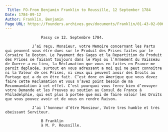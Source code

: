 ```yaml
---
 Title: FO-From Benjamin Franklin to Roussille, 12 September 1784
Date: 1784-09-12
Author: Franklin, Benjamin
Page URL: https://founders.archives.gov/documents/Franklin/01-43-02-0066
---
```


				
					Passy ce 12. Septembre 1784.
				
				J’ai reçu, Monsieur, votre Memoire concernant les Parts qui peuvent vous étre dues sur le Produit des Prises faites par le Corsaire le Boston. Le Payement des Gages et la Repartition du Produit des Prises se faisant toujours dans le Pays ou l’Armement du Vaisseau de Guerre a eu lieu, la Réclamation que vous en faites en France me paroit deplacée, surtout en vous adressant a moi qui ne peut connoitre ni la Valeur de ces Prises, ni ceux qui peuvent avoir des Droits au Partage qui a du en être fait. C’est donc en Amerique que vous devez faire cette Reclamation et vous n’avez point besoin de ma Recommandation à cet effet. C’est pourquoi vous ferez bien d’envoyer votre Demande et les Preuves au soutien au Consul de France à Philadelphie, qui est plus à portée que moi de faire valoir les Droits que vous pouvez avoir et de vous en rendre Raison.
				
				J’ai l’honneur d’être Monsieur, Votre tres humble et très obeissant Serviteur.
				
					B Franklin
					à M. P. Roussille.
				
			
